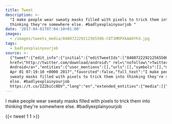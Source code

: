 ```yaml
---
title: Tweet
description: >-
  "I make people wear sweaty masks filled with pixels to trick them into
  thinking they're somewhere else. #badlyexplainyourjob "
date: '2017-04-01T07:04:10+01:00'
images:
  - /images/tweets_media/848072229212565506-C8T1MRPXkAAOYFd.jpg
tags:
  - badlyexplainyourjob
source: >-
  {"tweet":{"edit_info":{"initial":{"editTweetIds":["848072229212565506"],"editableUntil":"2017-04-01T08:19:10.521Z","editsRemaining":"5","isEditEligible":true}},"retweeted":false,"source":"<a
  href=\"http://twitter.com/download/android\" rel=\"nofollow\">Twitter for
  Android</a>","entities":{"user_mentions":[],"urls":[],"symbols":[],"media":[{"expanded_url":"https://twitter.com/toychicken/status/848072229212565506/photo/1","indices":["124","147"],"url":"https://t.co/IZ2biCc0DV","media_url":"http://pbs.twimg.com/tweet_video_thumb/C8T1MRPXkAAOYFd.jpg","id_str":"848072220987592704","id":"848072220987592704","media_url_https":"https://pbs.twimg.com/tweet_video_thumb/C8T1MRPXkAAOYFd.jpg","sizes":{"medium":{"w":"240","h":"180","resize":"fit"},"large":{"w":"240","h":"180","resize":"fit"},"thumb":{"w":"150","h":"150","resize":"crop"},"small":{"w":"240","h":"180","resize":"fit"}},"type":"photo","display_url":"pic.twitter.com/IZ2biCc0DV"}],"hashtags":[{"text":"badlyexplainyourjob","indices":["103","123"]}]},"display_text_range":["0","147"],"favorite_count":"1","id_str":"848072229212565506","truncated":false,"retweet_count":"1","id":"848072229212565506","possibly_sensitive":false,"created_at":"Sat
  Apr 01 07:19:10 +0000 2017","favorited":false,"full_text":"I make people wear
  sweaty masks filled with pixels to trick them into thinking they're somewhere
  else. #badlyexplainyourjob
  https://t.co/IZ2biCc0DV","lang":"en","extended_entities":{"media":[{"expanded_url":"https://twitter.com/toychicken/status/848072229212565506/photo/1","indices":["124","147"],"url":"https://t.co/IZ2biCc0DV","media_url":"http://pbs.twimg.com/tweet_video_thumb/C8T1MRPXkAAOYFd.jpg","id_str":"848072220987592704","video_info":{"aspect_ratio":["4","3"],"variants":[{"bitrate":"0","content_type":"video/mp4","url":"https://video.twimg.com/tweet_video/C8T1MRPXkAAOYFd.mp4"}]},"id":"848072220987592704","media_url_https":"https://pbs.twimg.com/tweet_video_thumb/C8T1MRPXkAAOYFd.jpg","sizes":{"medium":{"w":"240","h":"180","resize":"fit"},"large":{"w":"240","h":"180","resize":"fit"},"thumb":{"w":"150","h":"150","resize":"crop"},"small":{"w":"240","h":"180","resize":"fit"}},"type":"animated_gif","display_url":"pic.twitter.com/IZ2biCc0DV"}]}}}
---
```

I make people wear sweaty masks filled with pixels to trick them into thinking they're somewhere else. #badlyexplainyourjob 
    
{{< tweet 1 1 >}}
    
